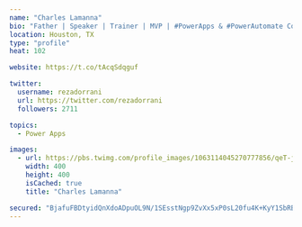 ```yaml
---
name: "Charles Lamanna"
bio: "Father | Speaker | Trainer | MVP | #PowerApps & #PowerAutomate Community Super User | YouTuber Right-pointing triangle http://youtube.com/c/rezadorrani | Learn - Share - Clockwise rightwards and leftwards open circle arrows"
location: Houston, TX
type: "profile"
heat: 102

website: https://t.co/tAcqSdqguf

twitter:
  username: rezadorrani
  url: https://twitter.com/rezadorrani
  followers: 2711

topics:
  - Power Apps

images:
  - url: https://pbs.twimg.com/profile_images/1063114045270777856/qeT-jpWr_400x400.jpg
    width: 400
    height: 400
    isCached: true
    title: "Charles Lamanna"

secured: "BjafuFBDtyidQnXdoADpuOL9N/1SEsstNgp9ZvXx5xP0sL20fu4K+KyY1SbRBJJnNVZ3rXgIKIRXubR7XuahlrgKql2MFxGQKDRZGjbinzY7ITZ4PPgo2vL+AgN6Io7yvidDXDEkpyVBiniJy0qvtMnsoN8y0HDc092n43M6rbpaeFmf0+SLIUYARs1/twMcZV2sYRV0WUdU+KxoX211ikNHXGv+7wcaiD40CI+vK+F47k6N6vdA9cxsdOnXx9wqfYkj/v7JCPgRkpkTAMqO2uH8M8qCNAwpAC9aAf3hbHIAY3DhXkbcbNf6QlG2SbRoR9hbYiY8/nQjLNN/vvTtdNrpHVSigo1MznaPbM9hBJGmG7fQcrXu6JjZtiezW2DN0WqrwhJs6Vj7dK9lEOJaupMYowv7bW+lo6rqOkO5x4E=;W7zUIblM9FTUfmQS1ufptA=="
---
```



